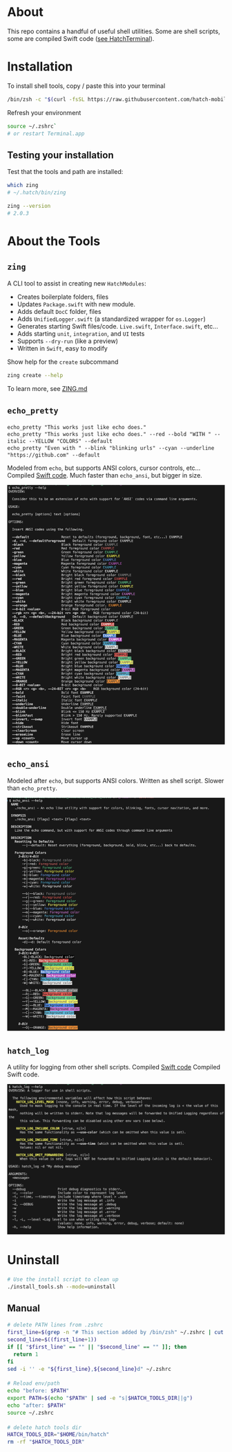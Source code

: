 

# About 

This repo contains a handful of useful shell utilities. Some are shell scripts, some are compiled Swift code ([see HatchTerminal](https://github.com/hatch-mobile/HatchTerminal)).


# Installation
To install shell tools, copy / paste this into your terminal

```sh
/bin/zsh -c "$(curl -fsSL https://raw.githubusercontent.com/hatch-mobile/hatch_term_tools/main/install_tools.sh)"
```

Refresh your environment
```sh
source ~/.zshrc`
# or restart Terminal.app
```

## Testing your installation

Test that the tools and path are installed:
```sh
which zing
# ~/.hatch/bin/zing
```

```sh
zing --version
# 2.0.3
```


# About the Tools

## `zing`
A CLI tool to assist in creating new `HatchModules`: 
* Creates boilerplate folders, files
* Updates `Package.swift` with new module. 
* Adds default `DocC` folder, files
* Adds `UnifiedLogger.swift` (a standardized wrapper for `os.Logger`)
* Generates starting Swift files/code. `Live.swift`, `Interface.swift`, etc...
* Adds starting `unit`, `integration`, and `UI` tests
* Supports `--dry-run` (like a preview)
* Written in `Swift`, easy to modify

Show help for the `create` subcommand
```sh
zing create --help
```

To learn more, see [ZING.md](ZING.md)

## `echo_pretty`


```
echo_pretty "This works just like echo does."
echo_pretty "This works just like echo does." --red --bold "WITH " --italic --YELLOW "COLORS" --default
echo_pretty "Even with " --blink "blinking urls" --cyan --underline "https://github.com" --default
```

Modeled from `echo`, but supports ANSI colors, cursor controls, etc... Compiled [Swift code](https://github.com/hatch-mobile/HatchTerminal/blob/main/Sources/EchoPretty/main.swift). Much faster than `echo_ansi`, but bigger in size.

![](images/echo_pretty.png)

## `echo_ansi`
Modeled after `echo`, but supports ANSI colors. Written as shell script. Slower than `echo_pretty`. 

![](images/echo_ansi.png)

## `hatch_log`
A utility for logging from other shell scripts. Compiled [Swift code](https://github.com/hatch-mobile/HatchTerminal/blob/main/Sources/HatchLogApp/main.swift)
Compiled Swift code.

![](images/hatch_log.png)

# Uninstall

```sh
# Use the install script to clean up
./install_tools.sh --mode=uninstall
```

## Manual
```sh
# delete PATH lines from .zshrc
first_line=$(grep -n "# This section added by /bin/zsh" ~/.zshrc | cut -d ":" -f 1 | head -n 1)
second_line=$((first_line+1))
if [[ "$first_line" == "" || "$second_line" == "" ]]; then
  return 1
fi
sed -i '' -e "${first_line},${second_line}d" ~/.zshrc

# Reload env/path
echo "before: $PATH"
export PATH=$(echo "$PATH" | sed -e "s|$HATCH_TOOLS_DIR||g")
echo "after: $PATH"
source ~/.zshrc

# delete hatch tools dir
HATCH_TOOLS_DIR="$HOME/bin/hatch"
rm -rf "$HATCH_TOOLS_DIR"
```
